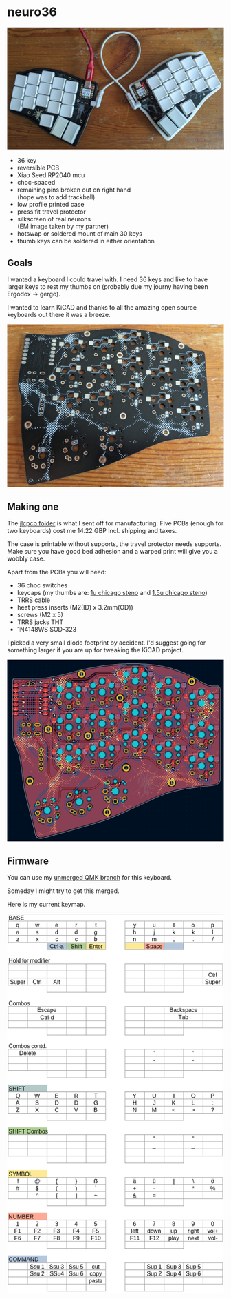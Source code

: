 # neuro36

![top down image of neuro36 split keyboard](./img/complete.jpg)

- 36 key
- reversible PCB
- Xiao Seed RP2040 mcu
- choc-spaced
- remaining pins broken out on right hand  
  (hope was to add trackball)
- low profile printed case
- press fit travel protector
- silkscreen of real neurons  
  (EM image taken by my partner)
- hotswap or soldered mount of main 30 keys
- thumb keys can be soldered in either orientation

## Goals

I wanted a keyboard I could travel with. I need 36 keys and like to have larger keys to rest my thumbs on (probably due my journy having been Ergodox -> gergo).

I wanted to learn KiCAD and thanks to all the amazing open source keyboards out there it was a breeze.

![neurons on pcb](img/PCB-real.jpg)

## Making one

The [jlcpcb folder](/jlcpcb/) is what I sent off for manufacturing.
Five PCBs (enough for two keyboards) cost me 14.22 GBP incl. shipping and taxes.

The case is printable without supports, the travel protector needs supports. Make sure you have good bed adhesion and a warped print will give you a wobbly case.

Apart from the PCBs you will need:

- 36 choc switches
- keycaps (my thumbs are: [1u chicago steno](https://www.printables.com/model/158865-chicago-steno-low-profile-keycaps-kailh-choc/files#preview:file-oSJYS) and [1.5u chicago steno](https://www.printables.com/model/235527-thumb-15u-90deg-rotated-stem-fixed#preview:file-UjejR))
- TRRS cable
- heat press inserts (M2(ID) x 3.2mm(OD))
- screws (M2 x 5)
- TRRS jacks THT
- 1N4148WS SOD-323

I picked a very small diode footprint by accident. I'd suggest going for something larger if you are up for tweaking the KiCAD project.

![PCB in kicad](img/PCB-cad.png)

## Firmware

You can use my [unmerged QMK branch](https://github.com/erkannt/qmk_firmware/tree/neuro36/keyboards/neuro36) for this keyboard.

Someday I might try to get this merged.

Here is my current keymap.

![keymap](img/keymap.png)




